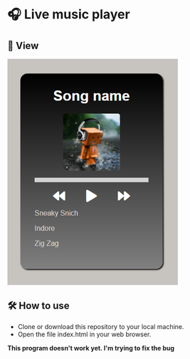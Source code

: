 # 🎧 Live music player 

## 🔎 View 
![Image04](../img/04.PNG)

## 🛠️ How to use
* Clone or download this repository to your local machine.
* Open the file index.html in your web browser.


**This program doesn't work yet. I'm trying to fix the bug**
